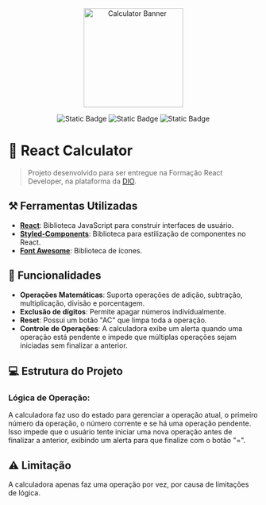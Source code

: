 <div align="center">
  <img src="./public/logo512.png" alt="Calculator Banner" title="Calculator Banner" width="200">
</div>

<div align="center">

![Static Badge](https://img.shields.io/badge/React-blue?style=flat&logo=react&logoColor=%23ffffff&labelColor=%23222222&color=%2361DAFB) ![Static Badge](https://img.shields.io/badge/Styled--Components-pink?style=flat&logo=styled-components&logoColor=%23ffffff&labelColor=%23222222&color=%23DB7093) ![Static Badge](https://img.shields.io/badge/Font%20Awesome-green?style=flat&logo=font-awesome&logoColor=%23ffffff&labelColor=%23222222&color=%234E9A06)

</div>

# 🧮 React Calculator

> Projeto desenvolvido para ser entregue na Formação React Developer, na plataforma da [DIO](https://www.dio.me/).

## ⚒️ Ferramentas Utilizadas

- **[React](https://reactjs.org/)**: Biblioteca JavaScript para construir interfaces de usuário.
- **[Styled-Components](https://styled-components.com/)**: Biblioteca para estilização de componentes no React.
- **[Font Awesome](https://fontawesome.com/)**: Biblioteca de ícones.

## 📌 Funcionalidades

- **Operações Matemáticas**: Suporta operações de adição, subtração, multiplicação, divisão e porcentagem.
- **Exclusão de dígitos**: Permite apagar números individualmente.
- **Reset**: Possui um botão "AC" que limpa toda a operação.
- **Controle de Operações**: A calculadora exibe um alerta quando uma operação está pendente e impede que múltiplas operações sejam iniciadas sem finalizar a anterior.

## 💻 Estrutura do Projeto

### Lógica de Operação:

A calculadora faz uso do estado para gerenciar a operação atual, o primeiro número da operação, o número corrente e se há uma operação pendente. Isso impede que o usuário tente iniciar uma nova operação antes de finalizar a anterior, exibindo um alerta para que finalize com o botão "=".

## ⚠️ Limitação
A calculadora apenas faz uma operação por vez, por causa de limitações de lógica. 




